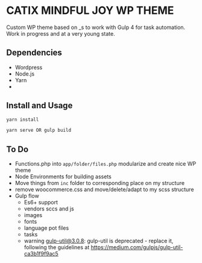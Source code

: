 # CATIX MINDFUL JOY WP THEME

Custom WP theme based on _s to work with Gulp 4 for task automation. Work in progress and at a very young state.

## Dependencies

* Wordpress
* Node.js
* Yarn
* 

## Install and Usage

```bash
yarn install
```

```bash
yarn serve OR gulp build
```

## To Do

* Functions.php into `app/folder/files.php` modularize and create nice WP theme
* Node Environments for building assets
* Move things from `inc` folder to corresponding place on my structure
* remove woocommerce.css and move/delete/adapt to my scss structure
* Gulp flow
  * Es6+ support
  * vendors sccs and js
  * images
  * fonts
  * language pot files
  * tasks
  * warning gulp-util@3.0.8: gulp-util is deprecated - replace it, following the guidelines at https://medium.com/gulpjs/gulp-util-ca3b1f9f9ac5
